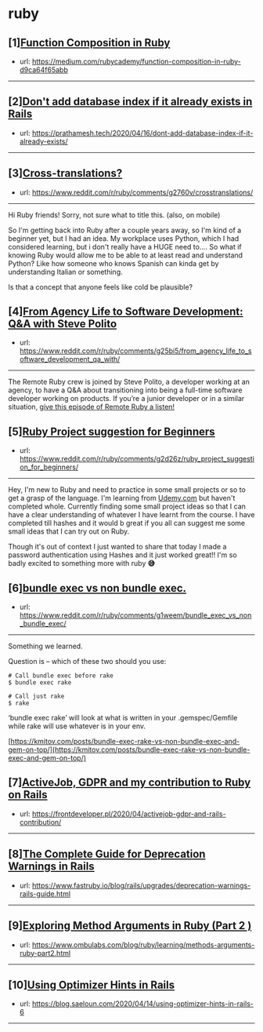 # ruby
## [1][Function Composition in Ruby](https://www.reddit.com/r/ruby/comments/g2c35m/function_composition_in_ruby/)
- url: https://medium.com/rubycademy/function-composition-in-ruby-d9ca64f65abb
---

## [2][Don't add database index if it already exists in Rails](https://www.reddit.com/r/ruby/comments/g2drmb/dont_add_database_index_if_it_already_exists_in/)
- url: https://prathamesh.tech/2020/04/16/dont-add-database-index-if-it-already-exists/
---

## [3][Cross-translations?](https://www.reddit.com/r/ruby/comments/g2760v/crosstranslations/)
- url: https://www.reddit.com/r/ruby/comments/g2760v/crosstranslations/
---
Hi Ruby friends!
Sorry, not sure what to title this. (also, on mobile)

So I'm getting back into Ruby after a couple years away, so I'm kind of a beginner yet, but I had an idea.
My workplace uses Python, which I had considered learning, but i don't really have a HUGE need to.... So what if knowing Ruby would allow me to be able to at least read and understand Python? Like how someone who knows Spanish can kinda get by understanding Italian or something.

Is that a concept that anyone feels like cold be plausible?
## [4][From Agency Life to Software Development: Q&amp;A with Steve Polito](https://www.reddit.com/r/ruby/comments/g25bi5/from_agency_life_to_software_development_qa_with/)
- url: https://www.reddit.com/r/ruby/comments/g25bi5/from_agency_life_to_software_development_qa_with/
---
The Remote Ruby crew is joined by Steve Polito, a developer working at an agency, to have a Q&amp;A about transitioning into being a full-time software developer working on products. If you’re a junior developer or in a similar situation, [give this episode of Remote Ruby a listen!](https://remoteruby.transistor.fm/74)
## [5][Ruby Project suggestion for Beginners](https://www.reddit.com/r/ruby/comments/g2d26z/ruby_project_suggestion_for_beginners/)
- url: https://www.reddit.com/r/ruby/comments/g2d26z/ruby_project_suggestion_for_beginners/
---
 Hey, I'm new to Ruby and need to practice in some small projects or so to get a grasp of the language. I'm learning from [Udemy.com](https://Udemy.com) but haven't completed whole. Currently finding some small project ideas so that I can have a clear understanding of whatever I have learnt from the course. I have completed till hashes and it would b great if you all can suggest me some small ideas that I can try out on Ruby. 

Though it's out of context I  just wanted to share that today I made a password authentication using Hashes and it just worked great!! I'm so badly excited to something more with ruby **😅**
## [6][bundle exec vs non bundle exec.](https://www.reddit.com/r/ruby/comments/g1weem/bundle_exec_vs_non_bundle_exec/)
- url: https://www.reddit.com/r/ruby/comments/g1weem/bundle_exec_vs_non_bundle_exec/
---
Something we learned.  


Question is  – which of these two should you use:

    # Call bundle exec before rake 
    $ bundle exec rake   
    
    # Call just rake 
    $ rake

‘bundle exec rake’ will look at what is written in your .gemspec/Gemfile while rake will use whatever is in your env.

[https://kmitov.com/posts/bundle-exec-rake-vs-non-bundle-exec-and-gem-on-top/](https://kmitov.com/posts/bundle-exec-rake-vs-non-bundle-exec-and-gem-on-top/)
## [7][ActiveJob, GDPR and my contribution to Ruby on Rails](https://www.reddit.com/r/ruby/comments/g1xdgh/activejob_gdpr_and_my_contribution_to_ruby_on/)
- url: https://frontdeveloper.pl/2020/04/activejob-gdpr-and-rails-contribution/
---

## [8][The Complete Guide for Deprecation Warnings in Rails](https://www.reddit.com/r/ruby/comments/g1vuds/the_complete_guide_for_deprecation_warnings_in/)
- url: https://www.fastruby.io/blog/rails/upgrades/deprecation-warnings-rails-guide.html
---

## [9][Exploring Method Arguments in Ruby (Part 2 )](https://www.reddit.com/r/ruby/comments/g1rri1/exploring_method_arguments_in_ruby_part_2/)
- url: https://www.ombulabs.com/blog/ruby/learning/methods-arguments-ruby-part2.html
---

## [10][Using Optimizer Hints in Rails](https://www.reddit.com/r/ruby/comments/g1xyb2/using_optimizer_hints_in_rails/)
- url: https://blog.saeloun.com/2020/04/14/using-optimizer-hints-in-rails-6
---

